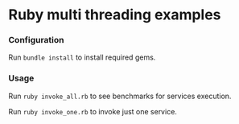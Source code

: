 # Ruby multi threading examples

### Configuration

Run `bundle install` to install required gems.

### Usage

Run `ruby invoke_all.rb` to see benchmarks for services execution.

Run `ruby invoke_one.rb` to invoke just one service.
